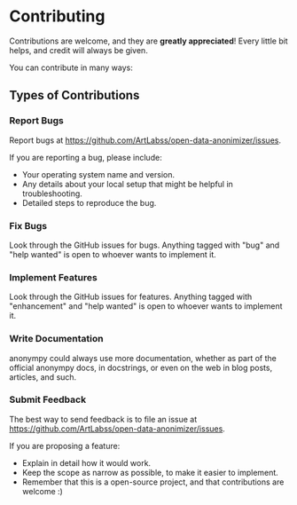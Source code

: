 # Contributing

Contributions are welcome, and they are <strong>greatly appreciated</strong>! Every little bit
helps, and credit will always be given.

You can contribute in many ways:

## Types of Contributions

### Report Bugs

Report bugs at https://github.com/ArtLabss/open-data-anonimizer/issues.

If you are reporting a bug, please include:

- Your operating system name and version.
- Any details about your local setup that might be helpful in troubleshooting.
- Detailed steps to reproduce the bug.

### Fix Bugs


Look through the GitHub issues for bugs. Anything tagged with "bug" and "help
wanted" is open to whoever wants to implement it.

### Implement Features

Look through the GitHub issues for features. Anything tagged with "enhancement"
and "help wanted" is open to whoever wants to implement it.

### Write Documentation

anonympy could always use more documentation, whether as part of the
official anonympy docs, in docstrings, or even on the web in blog posts,
articles, and such.

### Submit Feedback

The best way to send feedback is to file an issue at 
https://github.com/ArtLabss/open-data-anonimizer/issues.

If you are proposing a feature:

- Explain in detail how it would work.
- Keep the scope as narrow as possible, to make it easier to implement.
- Remember that this is a open-source project, and that contributions 
  are welcome :)
